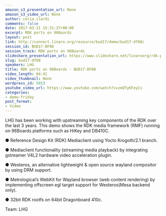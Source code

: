 ```yaml
---
amazon_s3_presentation_url: None
amazon_s3_video_url: None
author: celia.ilardi
comments: false
date: 2017-03-21 15:31:37+00:00
excerpt: RDK ports on 96Boards
layout: post
link: http://connect.linaro.org/resource/bud17/demo/bud17-df08/
session_id: BUD17-DF08
session_track: RDK ports on 96Boards
slideshare_presentation_url: https://www.slideshare.net/linaroorg/rdk-ports-on-96boards
slug: bud17-df08
speakers: LHG
title: RDK ports on 96Boards - BUD17-DF08
video_length: 04:41
video_thumbnail: None
wordpress_id: 5653
youtube_video_url: https://www.youtube.com/watch?v=zmOTyKFeyCs
categories:
- demo-friday
post_format:
- Video
---
```


LHG has been working with upstreaming key components of the RDK over the last 3 years. This demo shows the RDK media framework (RMF) running on 96Boards platforms such as HiKey and DB410C.

● Reference Design Kit (RDK) Mediaclient using Yocto Krogoth/2.1 branch.

● Mediaclient functionality (streaming media playback) by integrating gstreamer V4L2 hardware video acceleration plugin.

● Westeros, an alternative lightweight & open source wayland compositor by using DRM support.

● Metrological’s WebKit for Wayland browser (web content rendering) by implementing offscreen egl target support for Westeros(Mesa backend only).

● 32bit RDK rootfs on 64bit Dragonboard 410c.

Team: LHG
